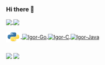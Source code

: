 ### Hi there 👋

<div>
  <a href="https://github.com/IgorCarvalho14">
  <img align="center" height="180em" src="https://github-readme-stats.vercel.app/api?username=IgorCarvalho14&show_icons=truek&include_all_commits=true&count_private=true&theme=ayu-mirage&hide_border=true&border_radius"/>
  <img align="center" height="180em" src="https://github-readme-stats.vercel.app/api/top-langs/?username=IgorCarvalho14&layout=compact&theme=ayu-mirage&hide_border=true&card_width=170&border_radius=0"/>
</div> 
 
<div style="display: inline_block"><br>
  <img align="center" alt="Igor-Python" height="30" width="40" src="https://raw.githubusercontent.com/devicons/devicon/master/icons/python/python-original.svg"/>
  <img align="center" alt="Igor-Go" height="30" width="40" src="https://cdn.jsdelivr.net/gh/devicons/devicon/icons/go/go-original.svg"/>
  <img align="center" alt="Igor-C" height="30" width="40" src="https://cdn.jsdelivr.net/gh/devicons/devicon/icons/c/c-original.svg"/>
  <img align="center" alt="Igor-Java" height="30" width="40" src="https://cdn.jsdelivr.net/gh/devicons/devicon/icons/java/java-original.svg"/>
</div>
  
 ##
 
 <div> 
  <a href="https://www.linkedin.com/in/igor-carvalho-da-silva-437938196/" target="_blank"><img src="https://img.shields.io/badge/-LinkedIn-%230077B5?style=for-the-badge&logo=linkedin&logoColor=white" target="_blank"/></a>
  <a href = "mailto:igorcarvalhodasilva012@gmail.com"><img src="https://img.shields.io/badge/-Gmail-%23333?style=for-the-badge&logo=gmail&logoColor=white" target="_blank"/></a>
</div>
  
